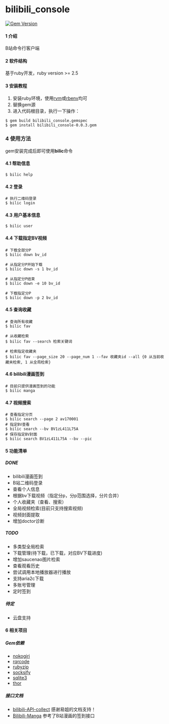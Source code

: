 # bilibili_console

[![Gem Version](https://img.shields.io/gem/v/bilibili_console.svg)][ruby-gems]

[ruby-gems]: https://rubygems.org/gems/bilibili_console

#### 1 介绍

B站命令行客户端

#### 2 软件结构

基于ruby开发，ruby version >= 2.5

#### 3 安装教程

1. 安装ruby环境，使用[rvm](https://ruby-china.org/wiki/rvm-guide)或[rbenv](https://ruby-china.org/wiki/rbenv-guide)均可
2. 替换gem源
3. 进入代码根目录，执行一下操作：

```shell
$ gem build bilibili_console.gemspec
$ gem install bilibili_console-0.0.3.gem
```

### 4 使用方法

gem安装完成后即可使用**bilic**命令

#### 4.1 帮助信息

```shell
$ bilic help
```

#### 4.2 登录

```shell
# 执行二维码登录
$ bilic login
```

#### 4.3 用户基本信息

```shell
$ bilic user
```

#### 4.4 下载指定BV视频

```shell
# 下载全部分P
$ bilic down bv_id

# 从指定分P开始下载
$ bilic down -s 1 bv_id

# 从指定分P结束
$ bilic down -e 10 bv_id

# 下载指定分P
$ bilic down -p 2 bv_id
```

#### 4.5 查询收藏

```shell
# 查询所有收藏
$ bilic fav

# 从收藏检索
$ bilic fav --search 检索关键词

# 检索指定收藏夹
$ bilic fav --page_size 20 --page_num 1 --fav 收藏夹id --all {0 从当前收藏夹检索, 1 从全局检索}
```

#### 4.6 bilibili漫画签到

```shell
# 目前只提供漫画签到的功能
$ bilic manga
```

#### 4.7 视频搜索

```shell
# 查看指定分页
$ bilic search --page 2 av170001
# 指定BV查看
$ bilic search --bv BV1zL411L75A
# 保存指定BV封面
$ bilic search BV1zL411L75A --bv --pic
```

#### 5 功能清单

##### DONE

- bilibili漫画签到
- B站二维码登录
- 查看个人信息
- 根据bv下载视频（指定分p，分p范围选择，分片合并）
- 个人收藏夹（查看、搜索）
- 全局视频检索(目前只支持搜索视频)
- 视频封面提取
- 增加doctor诊断

##### TODO

- 多类型全局检索
- 下载管理(待下载，已下载，对应BV下载进度)
- 增加saucenao图片检索
- 查看观看历史
- 尝试调用本地播放器进行播放
- 支持aria2c下载
- 多账号管理
- 定时签到

##### 待定

- 云盘支持

#### 6 相关项目

##### Gem依赖

* [nokogiri](https://github.com/sparklemotion/nokogiri)
* [rqrcode](https://github.com/whomwah/rqrcode/)
* [rubyzip](https://github.com/rubyzip/rubyzip)
* [socksify](https://github.com/astro/socksify-ruby)
* [sqlite3](https://github.com/sparklemotion/sqlite3-ruby)
* [thor](https://github.com/rails/thor)

##### 接口文档

* [bilibili-API-collect](https://github.com/SocialSisterYi/bilibili-API-collect) 感谢易姐的文档支持！
* [Bilibili-Manga](https://github.com/xkk2333/Bilibili-Manga) 参考了B站漫画的签到接口
